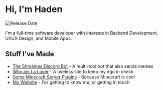 # Hi, I'm Haden
![Release Date](https://img.shields.io/badge/Release%20date-Nov%201997-success)

I'm a full-time software developer with interests in Backend Development, UI/UX Design, and Mobile Apps.

## Stuff I've Made
- [The Shmames Discord Bot](https://discord.com/api/oauth2/authorize?client_id=377639048573091860&permissions=70642752&redirect_uri=https%3A%2F%2Fdiscordapp.com%2Fapi%2Foauth2%2Fauthorize&scope=bot) - A multi-tool bot that also sends memes
- [Why am I a Loser](https://github.com/Cynicalvoe/WhyAmIALoser) - A useless site to keep my ego in check
- [Some Minecraft Server Plugins](https://gitlab.com/cynic-s-server-plugins) - Because Minecraft is cool
- [My Website](https://hadenwatne.com/) - For getting to know me, or getting in touch
